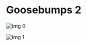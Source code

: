 # Goosebumps 2

![img 0](https://i.imgur.com/5LtY2OX.jpg)

![img 1](https://i.imgur.com/VOyOESy.jpg)

